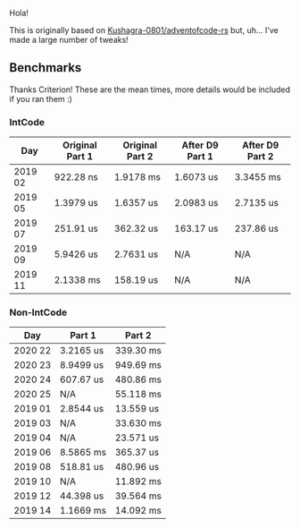 Hola!

This is originally based on [Kushagra-0801/adventofcode-rs](https://github.com/Kushagra-0801/adventofcode-rs) but, uh... I've made a large number of tweaks!

## Benchmarks

Thanks Criterion! These are the mean times, more details would be included if you ran them :)

### IntCode

| Day     | Original Part 1 | Original Part 2 | After D9 Part 1 | After D9 Part 2 |
| ------- | --------------- | --------------- | --------------- | --------------- |
| 2019 02 | 922.28 ns       | 1.9178 ms       | 1.6073 us       | 3.3455 ms       |
| 2019 05 | 1.3979 us       | 1.6357 us       | 2.0983 us       | 2.7135 us       |
| 2019 07 | 251.91 us       | 362.32 us       | 163.17 us       | 237.86 us       |
| 2019 09 | 5.9426 us       | 2.7631 us       | N/A             | N/A             |
| 2019 11 | 2.1338 ms       | 158.19 us       | N/A             | N/A             |

### Non-IntCode

| Day     | Part 1    | Part 2    |
| ------- | --------- | --------- |
| 2020 22 | 3.2165 us | 339.30 ms |
| 2020 23 | 8.9499 us | 949.69 ms |
| 2020 24 | 607.67 us | 480.86 ms |
| 2020 25 | N/A       | 55.118 ms |
| 2019 01 | 2.8544 us | 13.559 us |
| 2019 03 | N/A       | 33.630 ms |
| 2019 04 | N/A       | 23.571 us |
| 2019 06 | 8.5865 ms | 365.37 us |
| 2019 08 | 518.81 us | 480.96 us |
| 2019 10 | N/A       | 11.892 ms |
| 2019 12 | 44.398 us | 39.564 ms |
| 2019 14 | 1.1669 ms | 14.092 ms |
